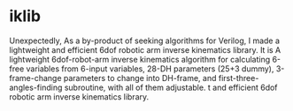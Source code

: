 # iklib
Unexpectedly, As a by-product of seeking algorithms for Verilog, I made a lightweight and efficient 6dof robotic arm inverse kinematics library. It is A lightweight 6dof-robot-arm inverse kinematics algorithm for calculating 6-free variables from 6-input variables, 28-DH parameters (25+3 dummy), 3-frame-change parameters to change into DH-frame, and first-three- angles-finding subroutine, with all of them adjustable. t and efficient 6dof robotic arm inverse kinematics library. 
